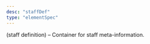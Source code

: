 ```yaml
---
desc: "staffDef"
type: "elementSpec"
---
```


(staff definition) – Container for staff meta-information.